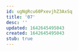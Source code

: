 ```yaml
---
id: ugNgRcu60PxevjhZ3AxSq
title: '07'
desc: ''
updated: 1642645495043
created: 1642645495043
stub: true
---
```


